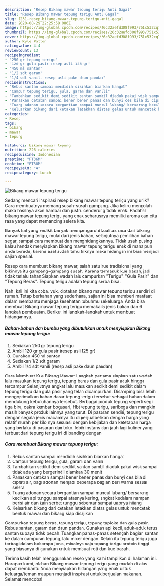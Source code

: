 ```yaml
---
description: "Resep Bikang mawar tepung terigu Anti Gagal"
title: "Resep Bikang mawar tepung terigu Anti Gagal"
slug: 1231-resep-bikang-mawar-tepung-terigu-anti-gagal
date: 2020-08-29T22:25:58.086Z
image: https://img-global.cpcdn.com/recipes/26c32aefd308f993/751x532cq70/bikang-mawar-tepung-terigu-foto-resep-utama.jpg
thumbnail: https://img-global.cpcdn.com/recipes/26c32aefd308f993/751x532cq70/bikang-mawar-tepung-terigu-foto-resep-utama.jpg
cover: https://img-global.cpcdn.com/recipes/26c32aefd308f993/751x532cq70/bikang-mawar-tepung-terigu-foto-resep-utama.jpg
author: Kyle Patton
ratingvalue: 4.4
reviewcount: 13
recipeingredient:
- "250 gr tepung terigu"
- "120 gr gula pasir resep asli 125 gr"
- "450 ml santan"
- "1/2 sdt garam"
- "1/4 sdt vanili resep asli pake daun pandan"
recipeinstructions:
- "Rebus santan sampai mendidih sisihkan biarkan hangat"
- "Campur tepung terigu, gula, garam dan vanili"
- "Tambahkan sedikit demi sedikit santan sambil diaduk pakai wisk sampai tidak ada yang bergerindil diamkan 30 menit"
- "Panaskan cetakan sampai bener bener panas dan bunyi ces bila di ciprati air, bagi adonan menjadi beberapa bagian beri warna sesuai selera"
- "Tuang adonan secara bergantian sampai muncul lubang/ bersarang kecilkan api tunggu sampai atasnya kering, angkat kedalam nampan berisi air dan kain serbet tunggu sebentar sampai uapnya hilang"
- "Keluarkan bikang dari cetakan letakkan diatas gelas untuk mencetak bentuk mawar dan bikang siap disajikan"
categories:
- Resep
tags:
- bikang
- mawar
- tepung

katakunci: bikang mawar tepung 
nutrition: 226 calories
recipecuisine: Indonesian
preptime: "PT36M"
cooktime: "PT38M"
recipeyield: "4"
recipecategory: Lunch

---
```



![Bikang mawar tepung terigu](https://img-global.cpcdn.com/recipes/26c32aefd308f993/751x532cq70/bikang-mawar-tepung-terigu-foto-resep-utama.jpg)

Sedang mencari inspirasi resep bikang mawar tepung terigu yang unik? Cara membuatnya memang susah-susah gampang. Jika keliru mengolah maka hasilnya akan hambar dan justru cenderung tidak enak. Padahal bikang mawar tepung terigu yang enak seharusnya memiliki aroma dan cita rasa yang dapat memancing selera kita.

Banyak hal yang sedikit banyak mempengaruhi kualitas rasa dari bikang mawar tepung terigu, mulai dari jenis bahan, selanjutnya pemilihan bahan segar, sampai cara membuat dan menghidangkannya. Tidak usah pusing kalau hendak menyiapkan bikang mawar tepung terigu enak di mana pun anda berada, karena asal sudah tahu triknya maka hidangan ini bisa menjadi sajian spesial.

Resep cara membuat bikang mawar, salah satu kue tradisional yang bikinnya itu gampang-gampang susah. Karena termasuk kue basah, jadi tidak terlalu tahan Siapkan wadah lalu campurkan &#34;Terigu&#34;, &#34;Gula Pasir&#34; dan &#34;Tepung Beras&#34;. Tepung terigu adalah tepung serba bisa.


Nah, kali ini kita coba, yuk, ciptakan bikang mawar tepung terigu sendiri di rumah. Tetap berbahan yang sederhana, sajian ini bisa memberi manfaat dalam membantu menjaga kesehatan tubuhmu sekeluarga. Anda bisa membuat Bikang mawar tepung terigu memakai 5 jenis bahan dan 6 langkah pembuatan. Berikut ini langkah-langkah untuk membuat hidangannya.

<!--inarticleads1-->

##### Bahan-bahan dan bumbu yang dibutuhkan untuk menyiapkan Bikang mawar tepung terigu:

1. Sediakan 250 gr tepung terigu
1. Ambil 120 gr gula pasir (resep asli 125 gr)
1. Gunakan 450 ml santan
1. Sediakan 1/2 sdt garam
1. Ambil 1/4 sdt vanili (resep asli pake daun pandan)


Cara Membuat Kue Bikang Mawar: Langkah pertama siapkan satu wadah lalu masukan tepung terigu, tepung beras dan gula pasir aduk hingga tercampur Selanjutnya angkat lalu masukan sedikit demi sedikit dalam tepung terigu dan gula pasir yang telah dicampurkan. Disamping bisa lebih mengoptimalkan bahan dasar tepung terigu tersebut sebagai bahan dalam mendukung kebutuhannya tersebut. Berbagai produk tepung seperti segi tiga biru, cakra kembar bogasari, Hbt tepung terigu, sariboga dan mungkin masih banyak produk lainnya yang turut. Di pasaran sendiri, tepung terigu dengan segala jenis macamnya itu di perjualbelikan dengan harga yang relatif murah per kilo nya sesuasi dengan kebijakan dan ketetapan harga yang berlaku di pasaran dan toko. lebih instans dan jauh lagi kuliner yang terbuat dari tepung terigu ini di banding dengan. 

<!--inarticleads2-->

##### Cara membuat Bikang mawar tepung terigu:

1. Rebus santan sampai mendidih sisihkan biarkan hangat
1. Campur tepung terigu, gula, garam dan vanili
1. Tambahkan sedikit demi sedikit santan sambil diaduk pakai wisk sampai tidak ada yang bergerindil diamkan 30 menit
1. Panaskan cetakan sampai bener bener panas dan bunyi ces bila di ciprati air, bagi adonan menjadi beberapa bagian beri warna sesuai selera
1. Tuang adonan secara bergantian sampai muncul lubang/ bersarang kecilkan api tunggu sampai atasnya kering, angkat kedalam nampan berisi air dan kain serbet tunggu sebentar sampai uapnya hilang
1. Keluarkan bikang dari cetakan letakkan diatas gelas untuk mencetak bentuk mawar dan bikang siap disajikan


Campurkan tepung beras, tepung terigu, tepung tapioka dan gula pasir. Rebus santan, garam dan daun pandan. Gunakan api kecil, aduk-aduk terus santan supaya tidak pecah. Tuangkan panas-panas setengah bagian santan ke dalam campuran tepung, lalu mixer dengan. Selain itu tepung terigu juga terbagi dalam beberapa jenis, misalnya saja tepung terigu protein tinggi yang biasanya di gunakan untuk membuat roti dan kue basah. 

Terima kasih telah menggunakan resep yang kami tampilkan di halaman ini. Harapan kami, olahan Bikang mawar tepung terigu yang mudah di atas dapat membantu Anda menyiapkan hidangan yang enak untuk keluarga/teman maupun menjadi inspirasi untuk berjualan makanan. Selamat mencoba!
